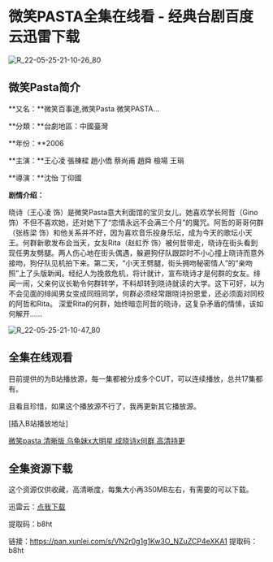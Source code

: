 # 微笑PASTA全集在线看 - 经典台剧百度云迅雷下载

![R_22-05-25-21-10-26_80](https://pic.shejibiji.com/i/2022/05/25/628e2acab11d8.jpg)

## 微笑Pasta简介

**又名：**微笑百事達,微笑Pasta 微笑PASTA...

**分類：**台劇地區：中國臺灣

**年份：**2006

**主演：**王心凌 張棟樑 趙小僑 蔡尚甫 趙舜 檢場 王琄  

**導演：**沈怡 丁仰國 

**剧情介绍：**

晓诗（王心凌 饰）是微笑Pasta意大利面馆的宝贝女儿，她喜欢学长阿哲（Gino 饰）不但不喜欢她，还对她下了“恋情永远不会满三个月”的魔咒。阿哲的哥哥何群（张栋梁 饰）和他关系并不好，因为喜欢音乐投身乐坛，成为今天的歌坛小天王。何群新歌发布会当天，女友Rita（赵虹乔 饰）被何哲带走，晓诗在街头看到现任男友劈腿。两人伤心地在街头偶遇，躲避狗仔队跟踪时不小心撞上晓诗而意外接吻，狗仔队见机拍下来。第二天，“小天王劈腿，街头拥吻秘密情人”的“亲吻照”上了头版新闻。经纪人为挽救危机，将计就计，宣布晓诗才是何群的女友。绯闻一闹，父亲何议长勒令何群转学，不料却转到晓诗就读的大学。这下可好，以为不会见面的绯闻男女变成同班同学，何群必须经常跟晓诗扮恩爱，还必须面对同校的阿哲和Rita。
深爱Rita的何群，始终暗恋阿哲的晓诗，这复杂矛盾的情愫，该如何解开……

![R_22-05-25-21-10-47_80](https://pic.shejibiji.com/i/2022/05/25/628e2b16245e7.jpg)

## 全集在线观看

目前提供的为B站播放源，每一集都被分成多个CUT，可以连续播放，总共17集都有。

且看且珍惜，如果这个播放源不行了，我再更新其它播放源。

[插入B站播放地址]

[微笑pasta 清晰版 乌龟妹x大明星 成晓诗x何群 高清持更](https://www.bilibili.com/video/BV1Qg411d7Bx)

## 全集资源下载

这个资源仅供收藏，高清晰度，每集大小再350MB左右，有需要的可以下载。

迅雷云：<a href="https://pan.xunlei.com/s/VN2r0g1g1Kw3O_NZuZCP4eXKA1">点我下载</a>

提取码：b8ht



链接：https://pan.xunlei.com/s/VN2r0g1g1Kw3O_NZuZCP4eXKA1
提取码：b8ht
